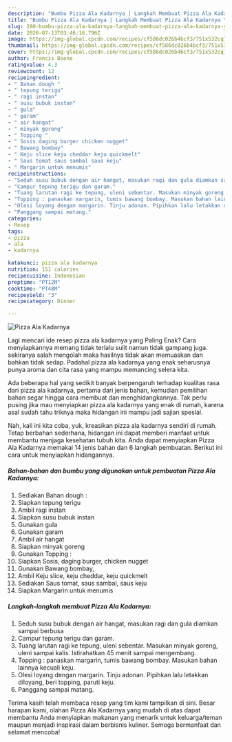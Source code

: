 ```yaml
---
description: "Bumbu Pizza Ala Kadarnya | Langkah Membuat Pizza Ala Kadarnya Yang Enak Dan Mudah"
title: "Bumbu Pizza Ala Kadarnya | Langkah Membuat Pizza Ala Kadarnya Yang Enak Dan Mudah"
slug: 280-bumbu-pizza-ala-kadarnya-langkah-membuat-pizza-ala-kadarnya-yang-enak-dan-mudah
date: 2020-07-13T03:46:16.796Z
image: https://img-global.cpcdn.com/recipes/cf586dc026b4bcf3/751x532cq70/pizza-ala-kadarnya-foto-resep-utama.jpg
thumbnail: https://img-global.cpcdn.com/recipes/cf586dc026b4bcf3/751x532cq70/pizza-ala-kadarnya-foto-resep-utama.jpg
cover: https://img-global.cpcdn.com/recipes/cf586dc026b4bcf3/751x532cq70/pizza-ala-kadarnya-foto-resep-utama.jpg
author: Francis Boone
ratingvalue: 4.3
reviewcount: 12
recipeingredient:
- " Bahan dough "
- " tepung terigu"
- " ragi instan"
- " susu bubuk instan"
- " gula"
- " garam"
- " air hangat"
- " minyak goreng"
- " Topping "
- " Sosis daging burger chicken nugget"
- " Bawang bombay"
- " Keju slice keju cheddar keju quickmelt"
- " Saus tomat saus sambal saus keju"
- " Margarin untuk menumis"
recipeinstructions:
- "Seduh susu bubuk dengan air hangat, masukan ragi dan gula diamkan sampai berbusa"
- "Campur tepung terigu dan garam."
- "Tuang larutan ragi ke tepung, uleni sebentar. Masukan minyak goreng, uleni sampai kalis. Istirahatkan 45 menit sampai mengembang."
- "Topping : panaskan margarin, tumis bawang bombay. Masukan bahan lainnya kecuali keju."
- "Olesi loyang dengan margarin. Tinju adonan. Pipihkan lalu letakkan diloyang, beri topping, paruti keju."
- "Panggang sampai matang."
categories:
- Resep
tags:
- pizza
- ala
- kadarnya

katakunci: pizza ala kadarnya 
nutrition: 151 calories
recipecuisine: Indonesian
preptime: "PT12M"
cooktime: "PT48M"
recipeyield: "3"
recipecategory: Dinner

---
```



![Pizza Ala Kadarnya](https://img-global.cpcdn.com/recipes/cf586dc026b4bcf3/751x532cq70/pizza-ala-kadarnya-foto-resep-utama.jpg)

Lagi mencari ide resep pizza ala kadarnya yang Paling Enak? Cara menyiapkannya memang tidak terlalu sulit namun tidak gampang juga. sekiranya salah mengolah maka hasilnya tidak akan memuaskan dan bahkan tidak sedap. Padahal pizza ala kadarnya yang enak seharusnya punya aroma dan cita rasa yang mampu memancing selera kita.



Ada beberapa hal yang sedikit banyak berpengaruh terhadap kualitas rasa dari pizza ala kadarnya, pertama dari jenis bahan, kemudian pemilihan bahan segar hingga cara membuat dan menghidangkannya. Tak perlu pusing jika mau menyiapkan pizza ala kadarnya yang enak di rumah, karena asal sudah tahu triknya maka hidangan ini mampu jadi sajian spesial.


Nah, kali ini kita coba, yuk, kreasikan pizza ala kadarnya sendiri di rumah. Tetap berbahan sederhana, hidangan ini dapat memberi manfaat untuk membantu menjaga kesehatan tubuh kita. Anda dapat menyiapkan Pizza Ala Kadarnya memakai 14 jenis bahan dan 6 langkah pembuatan. Berikut ini cara untuk menyiapkan hidangannya.

<!--inarticleads1-->

##### Bahan-bahan dan bumbu yang digunakan untuk pembuatan Pizza Ala Kadarnya:

1. Sediakan  Bahan dough :
1. Siapkan  tepung terigu
1. Ambil  ragi instan
1. Siapkan  susu bubuk instan
1. Gunakan  gula
1. Gunakan  garam
1. Ambil  air hangat
1. Siapkan  minyak goreng
1. Gunakan  Topping :
1. Siapkan  Sosis, daging burger, chicken nugget
1. Gunakan  Bawang bombay,
1. Ambil  Keju slice, keju cheddar, keju quickmelt
1. Sediakan  Saus tomat, saus sambal, saus keju
1. Siapkan  Margarin untuk menumis




<!--inarticleads2-->

##### Langkah-langkah membuat Pizza Ala Kadarnya:

1. Seduh susu bubuk dengan air hangat, masukan ragi dan gula diamkan sampai berbusa
1. Campur tepung terigu dan garam.
1. Tuang larutan ragi ke tepung, uleni sebentar. Masukan minyak goreng, uleni sampai kalis. Istirahatkan 45 menit sampai mengembang.
1. Topping : panaskan margarin, tumis bawang bombay. Masukan bahan lainnya kecuali keju.
1. Olesi loyang dengan margarin. Tinju adonan. Pipihkan lalu letakkan diloyang, beri topping, paruti keju.
1. Panggang sampai matang.




Terima kasih telah membaca resep yang tim kami tampilkan di sini. Besar harapan kami, olahan Pizza Ala Kadarnya yang mudah di atas dapat membantu Anda menyiapkan makanan yang menarik untuk keluarga/teman maupun menjadi inspirasi dalam berbisnis kuliner. Semoga bermanfaat dan selamat mencoba!
